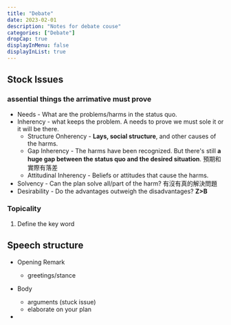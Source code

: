 ```yaml
---
title: "Debate"
date: 2023-02-01
description: "Notes for debate couse"
categories: ["Debate"]
dropCap: true
displayInMenu: false
displayInList: true
---
```


## Stock Issues

### assential things the **arrimative** must prove

*   Needs - What are the problems/harms in the status quo.
*   Inherency - what keeps the problem. A needs to prove we must sole it or it will be there.
    *   Structure Onherency - **Lays, social structure**, and other causes of the harms.
    *   Gap Inherency - The harms have been recognized. But there's still **a huge gap between the status quo and the desired situation**. 預期和實際有落差
    *   Attitudinal Inherency - Beliefs or attitudes that cause the harms.
*   Solvency - Can the plan solve all/part of the harm? 有沒有真的解決問題
*   Desirability - Do the advantages outweigh the disadvantages? **Z>B**

### Topicality

1.  Define the key word

## Speech structure

*   Opening Remark
    *   greetings/stance
*   Body

    *   arguments (stuck issue)
    *   elaborate on your plan
*

